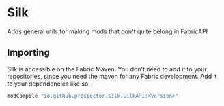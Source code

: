 # Silk
Adds general utils for making mods that don't quite belong in FabricAPI

## Importing
Silk is accessible on the Fabric Maven. You don't need to add it to your
repositories, since you need the maven for any Fabric development. Add it to
your dependencies like so:

```gradle
modCompile "io.github.prospector.silk:SilkAPI:<version>"
```
